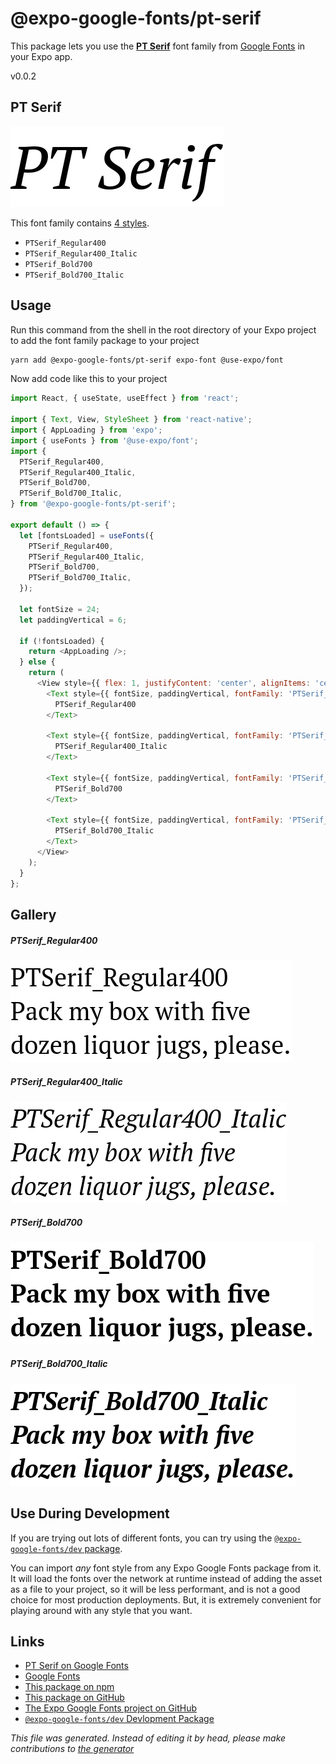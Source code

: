 # @expo-google-fonts/pt-serif

This package lets you use the [**PT Serif**](https://fonts.google.com/specimen/PT+Serif) font family from [Google Fonts](https://fonts.google.com/) in your Expo app.

v0.0.2

## PT Serif

![PT Serif](./font-family.png)

This font family contains [4 styles](#gallery).

- `PTSerif_Regular400`
- `PTSerif_Regular400_Italic`
- `PTSerif_Bold700`
- `PTSerif_Bold700_Italic`

## Usage

Run this command from the shell in the root directory of your Expo project to add the font family package to your project
```sh
yarn add @expo-google-fonts/pt-serif expo-font @use-expo/font
```

Now add code like this to your project
```js
import React, { useState, useEffect } from 'react';

import { Text, View, StyleSheet } from 'react-native';
import { AppLoading } from 'expo';
import { useFonts } from '@use-expo/font';
import {
  PTSerif_Regular400,
  PTSerif_Regular400_Italic,
  PTSerif_Bold700,
  PTSerif_Bold700_Italic,
} from '@expo-google-fonts/pt-serif';

export default () => {
  let [fontsLoaded] = useFonts({
    PTSerif_Regular400,
    PTSerif_Regular400_Italic,
    PTSerif_Bold700,
    PTSerif_Bold700_Italic,
  });

  let fontSize = 24;
  let paddingVertical = 6;

  if (!fontsLoaded) {
    return <AppLoading />;
  } else {
    return (
      <View style={{ flex: 1, justifyContent: 'center', alignItems: 'center' }}>
        <Text style={{ fontSize, paddingVertical, fontFamily: 'PTSerif_Regular400' }}>
          PTSerif_Regular400
        </Text>

        <Text style={{ fontSize, paddingVertical, fontFamily: 'PTSerif_Regular400_Italic' }}>
          PTSerif_Regular400_Italic
        </Text>

        <Text style={{ fontSize, paddingVertical, fontFamily: 'PTSerif_Bold700' }}>
          PTSerif_Bold700
        </Text>

        <Text style={{ fontSize, paddingVertical, fontFamily: 'PTSerif_Bold700_Italic' }}>
          PTSerif_Bold700_Italic
        </Text>
      </View>
    );
  }
};

```

## Gallery

##### PTSerif_Regular400
![PTSerif_Regular400](./77cd8f3a9ae2f3546135a48656a468afd4312d1ebf5720bb967ebe3a43291fa8.ttf.png)

##### PTSerif_Regular400_Italic
![PTSerif_Regular400_Italic](./c623ffd63812daa5b0776e75e7a99de63340eb1fa6d3d5692c27a5fe30e21c22.ttf.png)

##### PTSerif_Bold700
![PTSerif_Bold700](./8945a761fd4a69fd6eb9b058e025925dd964c9b2cf5cc02b14290746f6aaf356.ttf.png)

##### PTSerif_Bold700_Italic
![PTSerif_Bold700_Italic](./ab351a82c9e93d363fcb9525df6f6d111fc14e15c3cf0d5e125e77ef0ddf5fd0.ttf.png)


## Use During Development

If you are trying out lots of different fonts, you can try using the [`@expo-google-fonts/dev` package](https://www.npmjs.com/package/@expo-google-fonts/dev).

You can import *any* font style from any Expo Google Fonts package from it. It will load the fonts
over the network at runtime instead of adding the asset as a file to your project, so it will be 
less performant, and is not a good choice for most production deployments. But, it is extremely convenient
for playing around with any style that you want.

## Links

- [PT Serif on Google Fonts](https://fonts.google.com/specimen/PT+Serif)
- [Google Fonts](https://fonts.google.com/)
- [This package on npm](https://www.npmjs.com/package/@expo-google-fonts/pt-serif)
- [This package on GitHub](https://github.com/expo/google-fonts/tree/master/font-packages/pt-serif)
- [The Expo Google Fonts project on GitHub](https://github.com/expo/google-fonts)
- [`@expo-google-fonts/dev` Devlopment Package](https://github.com/expo/google-fonts/tree/master/font-packages/dev)


*This file was generated. Instead of editing it by head, please make contributions to [the generator](https://github.com/expo/google-fonts/tree/master/packages/generator)*
